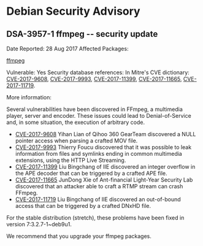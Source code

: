 
Debian Security Advisory
========================


DSA-3957-1 ffmpeg -- security update
------------------------------------



Date Reported:
28 Aug 2017
Affected Packages:

[ffmpeg](https://packages.debian.org/src:ffmpeg)

Vulnerable:
Yes
Security database references:
In Mitre's CVE dictionary: [CVE-2017-9608](https://security-tracker.debian.org/tracker/CVE-2017-9608), [CVE-2017-9993](https://security-tracker.debian.org/tracker/CVE-2017-9993), [CVE-2017-11399](https://security-tracker.debian.org/tracker/CVE-2017-11399), [CVE-2017-11665](https://security-tracker.debian.org/tracker/CVE-2017-11665), [CVE-2017-11719](https://security-tracker.debian.org/tracker/CVE-2017-11719).  

More information:

Several vulnerabilities have been discovered in FFmpeg, a multimedia
player, server and encoder. These issues could lead to Denial-of-Service
and, in some situation, the execution of arbitrary code.


* [CVE-2017-9608](https://security-tracker.debian.org/tracker/CVE-2017-9608)
Yihan Lian of Qihoo 360 GearTeam discovered a NULL pointer access when
 parsing a crafted MOV file.
* [CVE-2017-9993](https://security-tracker.debian.org/tracker/CVE-2017-9993)
Thierry Foucu discovered that it was possible to leak information from
 files and symlinks ending in common multimedia extensions, using the
 HTTP Live Streaming.
* [CVE-2017-11399](https://security-tracker.debian.org/tracker/CVE-2017-11399)
Liu Bingchang of IIE discovered an integer overflow in the APE decoder
 that can be triggered by a crafted APE file.
* [CVE-2017-11665](https://security-tracker.debian.org/tracker/CVE-2017-11665)
JunDong Xie of Ant-financial Light-Year Security Lab discovered that
 an attacker able to craft a RTMP stream can crash FFmpeg.
* [CVE-2017-11719](https://security-tracker.debian.org/tracker/CVE-2017-11719)
Liu Bingchang of IIE discovered an out-of-bound access that can be
 triggered by a crafted DNxHD file.


For the stable distribution (stretch), these problems have been fixed in
version 7:3.2.7-1~deb9u1.


We recommend that you upgrade your ffmpeg packages.





